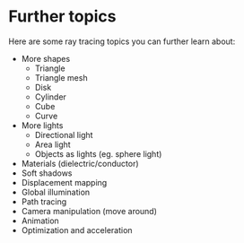 # Further topics
Here are some ray tracing topics you can further learn about:
- More shapes
    - Triangle
    - Triangle mesh
    - Disk
    - Cylinder
    - Cube
    - Curve
- More lights
    - Directional light
    - Area light
    - Objects as lights (eg. sphere light)
- Materials (dielectric/conductor)
- Soft shadows
- Displacement mapping
- Global illumination
- Path tracing
- Camera manipulation (move around)
- Animation
- Optimization and acceleration
